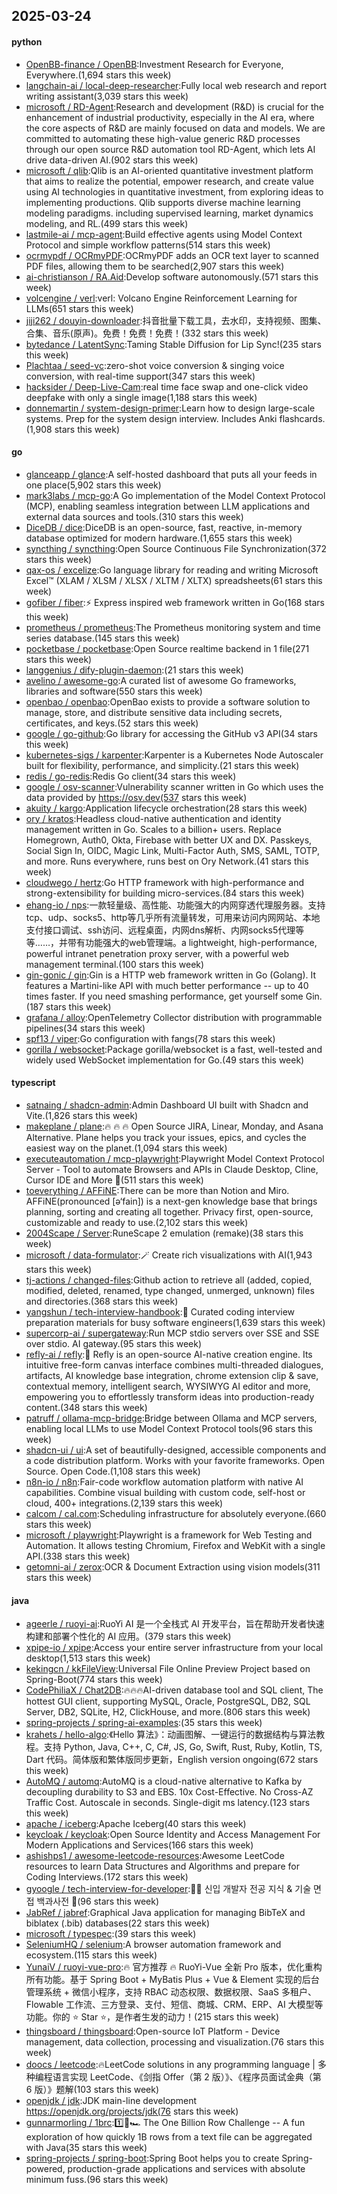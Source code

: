 ## 2025-03-24

#### python
* [OpenBB-finance / OpenBB](https://github.com/OpenBB-finance/OpenBB):Investment Research for Everyone, Everywhere.(1,694 stars this week)
* [langchain-ai / local-deep-researcher](https://github.com/langchain-ai/local-deep-researcher):Fully local web research and report writing assistant(3,039 stars this week)
* [microsoft / RD-Agent](https://github.com/microsoft/RD-Agent):Research and development (R&D) is crucial for the enhancement of industrial productivity, especially in the AI era, where the core aspects of R&D are mainly focused on data and models. We are committed to automating these high-value generic R&D processes through our open source R&D automation tool RD-Agent, which lets AI drive data-driven AI.(902 stars this week)
* [microsoft / qlib](https://github.com/microsoft/qlib):Qlib is an AI-oriented quantitative investment platform that aims to realize the potential, empower research, and create value using AI technologies in quantitative investment, from exploring ideas to implementing productions. Qlib supports diverse machine learning modeling paradigms. including supervised learning, market dynamics modeling, and RL.(499 stars this week)
* [lastmile-ai / mcp-agent](https://github.com/lastmile-ai/mcp-agent):Build effective agents using Model Context Protocol and simple workflow patterns(514 stars this week)
* [ocrmypdf / OCRmyPDF](https://github.com/ocrmypdf/OCRmyPDF):OCRmyPDF adds an OCR text layer to scanned PDF files, allowing them to be searched(2,907 stars this week)
* [ai-christianson / RA.Aid](https://github.com/ai-christianson/RA.Aid):Develop software autonomously.(571 stars this week)
* [volcengine / verl](https://github.com/volcengine/verl):verl: Volcano Engine Reinforcement Learning for LLMs(651 stars this week)
* [jiji262 / douyin-downloader](https://github.com/jiji262/douyin-downloader):抖音批量下载工具，去水印，支持视频、图集、合集、音乐(原声)。免费！免费！免费！(332 stars this week)
* [bytedance / LatentSync](https://github.com/bytedance/LatentSync):Taming Stable Diffusion for Lip Sync!(235 stars this week)
* [Plachtaa / seed-vc](https://github.com/Plachtaa/seed-vc):zero-shot voice conversion & singing voice conversion, with real-time support(347 stars this week)
* [hacksider / Deep-Live-Cam](https://github.com/hacksider/Deep-Live-Cam):real time face swap and one-click video deepfake with only a single image(1,188 stars this week)
* [donnemartin / system-design-primer](https://github.com/donnemartin/system-design-primer):Learn how to design large-scale systems. Prep for the system design interview. Includes Anki flashcards.(1,908 stars this week)

#### go
* [glanceapp / glance](https://github.com/glanceapp/glance):A self-hosted dashboard that puts all your feeds in one place(5,902 stars this week)
* [mark3labs / mcp-go](https://github.com/mark3labs/mcp-go):A Go implementation of the Model Context Protocol (MCP), enabling seamless integration between LLM applications and external data sources and tools.(310 stars this week)
* [DiceDB / dice](https://github.com/DiceDB/dice):DiceDB is an open-source, fast, reactive, in-memory database optimized for modern hardware.(1,655 stars this week)
* [syncthing / syncthing](https://github.com/syncthing/syncthing):Open Source Continuous File Synchronization(372 stars this week)
* [qax-os / excelize](https://github.com/qax-os/excelize):Go language library for reading and writing Microsoft Excel™ (XLAM / XLSM / XLSX / XLTM / XLTX) spreadsheets(61 stars this week)
* [gofiber / fiber](https://github.com/gofiber/fiber):⚡️ Express inspired web framework written in Go(168 stars this week)
* [prometheus / prometheus](https://github.com/prometheus/prometheus):The Prometheus monitoring system and time series database.(145 stars this week)
* [pocketbase / pocketbase](https://github.com/pocketbase/pocketbase):Open Source realtime backend in 1 file(271 stars this week)
* [langgenius / dify-plugin-daemon](https://github.com/langgenius/dify-plugin-daemon):(21 stars this week)
* [avelino / awesome-go](https://github.com/avelino/awesome-go):A curated list of awesome Go frameworks, libraries and software(550 stars this week)
* [openbao / openbao](https://github.com/openbao/openbao):OpenBao exists to provide a software solution to manage, store, and distribute sensitive data including secrets, certificates, and keys.(52 stars this week)
* [google / go-github](https://github.com/google/go-github):Go library for accessing the GitHub v3 API(34 stars this week)
* [kubernetes-sigs / karpenter](https://github.com/kubernetes-sigs/karpenter):Karpenter is a Kubernetes Node Autoscaler built for flexibility, performance, and simplicity.(21 stars this week)
* [redis / go-redis](https://github.com/redis/go-redis):Redis Go client(34 stars this week)
* [google / osv-scanner](https://github.com/google/osv-scanner):Vulnerability scanner written in Go which uses the data provided by https://osv.dev(537 stars this week)
* [akuity / kargo](https://github.com/akuity/kargo):Application lifecycle orchestration(28 stars this week)
* [ory / kratos](https://github.com/ory/kratos):Headless cloud-native authentication and identity management written in Go. Scales to a billion+ users. Replace Homegrown, Auth0, Okta, Firebase with better UX and DX. Passkeys, Social Sign In, OIDC, Magic Link, Multi-Factor Auth, SMS, SAML, TOTP, and more. Runs everywhere, runs best on Ory Network.(41 stars this week)
* [cloudwego / hertz](https://github.com/cloudwego/hertz):Go HTTP framework with high-performance and strong-extensibility for building micro-services.(84 stars this week)
* [ehang-io / nps](https://github.com/ehang-io/nps):一款轻量级、高性能、功能强大的内网穿透代理服务器。支持tcp、udp、socks5、http等几乎所有流量转发，可用来访问内网网站、本地支付接口调试、ssh访问、远程桌面，内网dns解析、内网socks5代理等等……，并带有功能强大的web管理端。a lightweight, high-performance, powerful intranet penetration proxy server, with a powerful web management terminal.(100 stars this week)
* [gin-gonic / gin](https://github.com/gin-gonic/gin):Gin is a HTTP web framework written in Go (Golang). It features a Martini-like API with much better performance -- up to 40 times faster. If you need smashing performance, get yourself some Gin.(187 stars this week)
* [grafana / alloy](https://github.com/grafana/alloy):OpenTelemetry Collector distribution with programmable pipelines(34 stars this week)
* [spf13 / viper](https://github.com/spf13/viper):Go configuration with fangs(78 stars this week)
* [gorilla / websocket](https://github.com/gorilla/websocket):Package gorilla/websocket is a fast, well-tested and widely used WebSocket implementation for Go.(49 stars this week)

#### typescript
* [satnaing / shadcn-admin](https://github.com/satnaing/shadcn-admin):Admin Dashboard UI built with Shadcn and Vite.(1,826 stars this week)
* [makeplane / plane](https://github.com/makeplane/plane):🔥 🔥 🔥 Open Source JIRA, Linear, Monday, and Asana Alternative. Plane helps you track your issues, epics, and cycles the easiest way on the planet.(1,094 stars this week)
* [executeautomation / mcp-playwright](https://github.com/executeautomation/mcp-playwright):Playwright Model Context Protocol Server - Tool to automate Browsers and APIs in Claude Desktop, Cline, Cursor IDE and More 🔌(511 stars this week)
* [toeverything / AFFiNE](https://github.com/toeverything/AFFiNE):There can be more than Notion and Miro. AFFiNE(pronounced [ə‘fain]) is a next-gen knowledge base that brings planning, sorting and creating all together. Privacy first, open-source, customizable and ready to use.(2,102 stars this week)
* [2004Scape / Server](https://github.com/2004Scape/Server):RuneScape 2 emulation (remake)(38 stars this week)
* [microsoft / data-formulator](https://github.com/microsoft/data-formulator):🪄 Create rich visualizations with AI(1,943 stars this week)
* [tj-actions / changed-files](https://github.com/tj-actions/changed-files):Github action to retrieve all (added, copied, modified, deleted, renamed, type changed, unmerged, unknown) files and directories.(368 stars this week)
* [yangshun / tech-interview-handbook](https://github.com/yangshun/tech-interview-handbook):💯 Curated coding interview preparation materials for busy software engineers(1,639 stars this week)
* [supercorp-ai / supergateway](https://github.com/supercorp-ai/supergateway):Run MCP stdio servers over SSE and SSE over stdio. AI gateway.(95 stars this week)
* [refly-ai / refly](https://github.com/refly-ai/refly):🎨 Refly is an open-source AI-native creation engine. Its intuitive free-form canvas interface combines multi-threaded dialogues, artifacts, AI knowledge base integration, chrome extension clip & save, contextual memory, intelligent search, WYSIWYG AI editor and more, empowering you to effortlessly transform ideas into production-ready content.(348 stars this week)
* [patruff / ollama-mcp-bridge](https://github.com/patruff/ollama-mcp-bridge):Bridge between Ollama and MCP servers, enabling local LLMs to use Model Context Protocol tools(96 stars this week)
* [shadcn-ui / ui](https://github.com/shadcn-ui/ui):A set of beautifully-designed, accessible components and a code distribution platform. Works with your favorite frameworks. Open Source. Open Code.(1,108 stars this week)
* [n8n-io / n8n](https://github.com/n8n-io/n8n):Fair-code workflow automation platform with native AI capabilities. Combine visual building with custom code, self-host or cloud, 400+ integrations.(2,139 stars this week)
* [calcom / cal.com](https://github.com/calcom/cal.com):Scheduling infrastructure for absolutely everyone.(660 stars this week)
* [microsoft / playwright](https://github.com/microsoft/playwright):Playwright is a framework for Web Testing and Automation. It allows testing Chromium, Firefox and WebKit with a single API.(338 stars this week)
* [getomni-ai / zerox](https://github.com/getomni-ai/zerox):OCR & Document Extraction using vision models(311 stars this week)

#### java
* [ageerle / ruoyi-ai](https://github.com/ageerle/ruoyi-ai):RuoYi AI 是一个全栈式 AI 开发平台，旨在帮助开发者快速构建和部署个性化的 AI 应用。(379 stars this week)
* [xpipe-io / xpipe](https://github.com/xpipe-io/xpipe):Access your entire server infrastructure from your local desktop(1,513 stars this week)
* [kekingcn / kkFileView](https://github.com/kekingcn/kkFileView):Universal File Online Preview Project based on Spring-Boot(774 stars this week)
* [CodePhiliaX / Chat2DB](https://github.com/CodePhiliaX/Chat2DB):🔥🔥🔥AI-driven database tool and SQL client, The hottest GUI client, supporting MySQL, Oracle, PostgreSQL, DB2, SQL Server, DB2, SQLite, H2, ClickHouse, and more.(806 stars this week)
* [spring-projects / spring-ai-examples](https://github.com/spring-projects/spring-ai-examples):(35 stars this week)
* [krahets / hello-algo](https://github.com/krahets/hello-algo):《Hello 算法》：动画图解、一键运行的数据结构与算法教程。支持 Python, Java, C++, C, C#, JS, Go, Swift, Rust, Ruby, Kotlin, TS, Dart 代码。简体版和繁体版同步更新，English version ongoing(672 stars this week)
* [AutoMQ / automq](https://github.com/AutoMQ/automq):AutoMQ is a cloud-native alternative to Kafka by decoupling durability to S3 and EBS. 10x Cost-Effective. No Cross-AZ Traffic Cost. Autoscale in seconds. Single-digit ms latency.(123 stars this week)
* [apache / iceberg](https://github.com/apache/iceberg):Apache Iceberg(40 stars this week)
* [keycloak / keycloak](https://github.com/keycloak/keycloak):Open Source Identity and Access Management For Modern Applications and Services(166 stars this week)
* [ashishps1 / awesome-leetcode-resources](https://github.com/ashishps1/awesome-leetcode-resources):Awesome LeetCode resources to learn Data Structures and Algorithms and prepare for Coding Interviews.(172 stars this week)
* [gyoogle / tech-interview-for-developer](https://github.com/gyoogle/tech-interview-for-developer):👶🏻 신입 개발자 전공 지식 & 기술 면접 백과사전 📖(96 stars this week)
* [JabRef / jabref](https://github.com/JabRef/jabref):Graphical Java application for managing BibTeX and biblatex (.bib) databases(22 stars this week)
* [microsoft / typespec](https://github.com/microsoft/typespec):(39 stars this week)
* [SeleniumHQ / selenium](https://github.com/SeleniumHQ/selenium):A browser automation framework and ecosystem.(115 stars this week)
* [YunaiV / ruoyi-vue-pro](https://github.com/YunaiV/ruoyi-vue-pro):🔥 官方推荐 🔥 RuoYi-Vue 全新 Pro 版本，优化重构所有功能。基于 Spring Boot + MyBatis Plus + Vue & Element 实现的后台管理系统 + 微信小程序，支持 RBAC 动态权限、数据权限、SaaS 多租户、Flowable 工作流、三方登录、支付、短信、商城、CRM、ERP、AI 大模型等功能。你的 ⭐️ Star ⭐️，是作者生发的动力！(215 stars this week)
* [thingsboard / thingsboard](https://github.com/thingsboard/thingsboard):Open-source IoT Platform - Device management, data collection, processing and visualization.(76 stars this week)
* [doocs / leetcode](https://github.com/doocs/leetcode):🔥LeetCode solutions in any programming language | 多种编程语言实现 LeetCode、《剑指 Offer（第 2 版）》、《程序员面试金典（第 6 版）》题解(103 stars this week)
* [openjdk / jdk](https://github.com/openjdk/jdk):JDK main-line development https://openjdk.org/projects/jdk(76 stars this week)
* [gunnarmorling / 1brc](https://github.com/gunnarmorling/1brc):1️⃣🐝🏎️ The One Billion Row Challenge -- A fun exploration of how quickly 1B rows from a text file can be aggregated with Java(35 stars this week)
* [spring-projects / spring-boot](https://github.com/spring-projects/spring-boot):Spring Boot helps you to create Spring-powered, production-grade applications and services with absolute minimum fuss.(96 stars this week)
